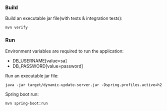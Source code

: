 ### Build

Build an executable jar file(with tests & integration tests):

```
mvn verify
```


### Run

Environment variables are required to run the application:
* DB_USERNAME[value=sa]
* DB_PASSWORD[value=password]

Run an executable jar file:
```
java -jar target/dynamic-update-server.jar -Dspring.profiles.active=h2
```

Spring boot run:

```
mvn spring-boot:run
```